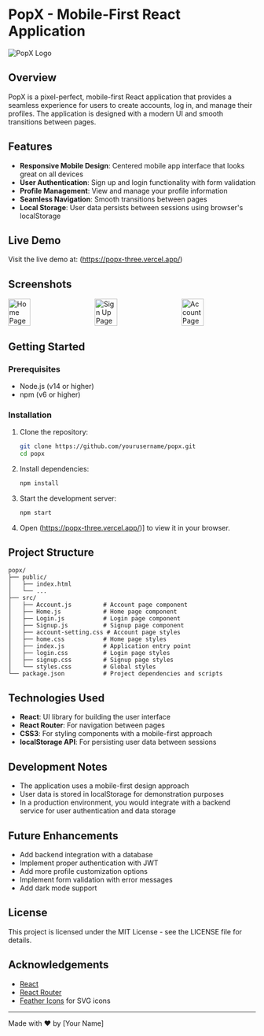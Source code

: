 # PopX - Mobile-First React Application

![PopX Logo](https://via.placeholder.com/150x50?text=PopX)

## Overview

PopX is a pixel-perfect, mobile-first React application that provides a seamless experience for users to create accounts, log in, and manage their profiles. The application is designed with a modern UI and smooth transitions between pages.

## Features

- **Responsive Mobile Design**: Centered mobile app interface that looks great on all devices
- **User Authentication**: Sign up and login functionality with form validation
- **Profile Management**: View and manage your profile information
- **Seamless Navigation**: Smooth transitions between pages
- **Local Storage**: User data persists between sessions using browser's localStorage

## Live Demo

Visit the live demo at: (https://popx-three.vercel.app/)

## Screenshots

<div style="display: flex; justify-content: space-between; margin-bottom: 20px;">
  <img src="https://via.placeholder.com/150x300?text=Home" alt="Home Page" width="30%">
  <img src="https://via.placeholder.com/150x300?text=SignUp" alt="Sign Up Page" width="30%">
  <img src="https://via.placeholder.com/150x300?text=Account" alt="Account Page" width="30%">
</div>

## Getting Started

### Prerequisites

- Node.js (v14 or higher)
- npm (v6 or higher)

### Installation

1. Clone the repository:
   ```bash
   git clone https://github.com/yourusername/popx.git
   cd popx
   ```

2. Install dependencies:
   ```bash
   npm install
   ```

3. Start the development server:
   ```bash
   npm start
   ```

4. Open (https://popx-three.vercel.app/)] to view it in your browser.

## Project Structure

```
popx/
├── public/
│   ├── index.html
│   └── ...
├── src/
│   ├── Account.js         # Account page component
│   ├── Home.js            # Home page component
│   ├── Login.js           # Login page component
│   ├── Signup.js          # Signup page component
│   ├── account-setting.css # Account page styles
│   ├── home.css           # Home page styles
│   ├── index.js           # Application entry point
│   ├── login.css          # Login page styles
│   ├── signup.css         # Signup page styles
│   └── styles.css         # Global styles
└── package.json           # Project dependencies and scripts
```

## Technologies Used

- **React**: UI library for building the user interface
- **React Router**: For navigation between pages
- **CSS3**: For styling components with a mobile-first approach
- **localStorage API**: For persisting user data between sessions

## Development Notes

- The application uses a mobile-first design approach
- User data is stored in localStorage for demonstration purposes
- In a production environment, you would integrate with a backend service for user authentication and data storage

## Future Enhancements

- Add backend integration with a database
- Implement proper authentication with JWT
- Add more profile customization options
- Implement form validation with error messages
- Add dark mode support

## License

This project is licensed under the MIT License - see the LICENSE file for details.

## Acknowledgements

- [React](https://reactjs.org/)
- [React Router](https://reactrouter.com/)
- [Feather Icons](https://feathericons.com/) for SVG icons

---

Made with ❤️ by [Your Name]
